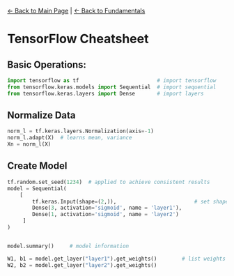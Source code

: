 [← Back to Main Page](../../../README.md) | [← Back to Fundamentals](../../README.md)

# TensorFlow Cheatsheet

## Basic Operations:

```python
import tensorflow as tf                         # import tensorflow
from tensorflow.keras.models import Sequential  # import sequential
from tensorflow.keras.layers import Dense       # import layers
```

## Normalize Data

```python
norm_l = tf.keras.layers.Normalization(axis=-1)
norm_l.adapt(X)  # learns mean, variance
Xn = norm_l(X)
```


## Create Model
```python
tf.random.set_seed(1234)  # applied to achieve consistent results
model = Sequential(
    [
        tf.keras.Input(shape=(2,)),                         # set shape of input for weights and bias
        Dense(3, activation='sigmoid', name = 'layer1'),
        Dense(1, activation='sigmoid', name = 'layer2')
     ]
)


model.summary()     # model information

W1, b1 = model.get_layer("layer1").get_weights()        # list weights and bias for each layer
W2, b2 = model.get_layer("layer2").get_weights()
```